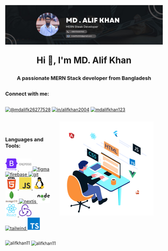 <img src='./logo.jpeg'/>

<h1 align="center" style="margin-top: 30px; margin-bottom: 30px;">Hi 👋, I'm MD. Alif Khan</h1>
<h3 align="center" style="margin-top: 30px; margin-bottom: 30px;">A passionate MERN Stack developer from Bangladesh</h3>

<!-- <p align="left"> <img src="https://komarev.com/ghpvc/?username=alifkhan11&label=Profile%20views&color=0e75b6&style=flat" alt="alifkhan11" /> </p> -->

<!-- <p align="left"> <a href="https://github.com/ryo-ma/github-profile-trophy"><img src="https://github-profile-trophy.vercel.app/?username=alifkhan11" alt="alifkhan11" /></a> </p> -->

<!-- <p align="left"> <a href="https://twitter.com/@mdalifk26277528" target="blank"><img src="https://img.shields.io/twitter/follow/@mdalifk26277528?logo=twitter&style=for-the-badge" alt="@mdalifk26277528" /></a> </p> -->

<h3 align="left" style="margin-top: 30px; margin-bottom: 30px;">Connect with me:</h3>
<p align="left" style="margin-top: 30px; margin-bottom: 30px;">
<a href="https://twitter.com/@mdalifk26277528" target="blank"><img align="center" src="https://raw.githubusercontent.com/rahuldkjain/github-profile-readme-generator/master/src/images/icons/Social/twitter.svg" alt="@mdalifk26277528" height="30" width="40" /></a>
<a href="https://linkedin.com/in/in/alifkhan2004" target="blank"><img align="center" src="https://raw.githubusercontent.com/rahuldkjain/github-profile-readme-generator/master/src/images/icons/Social/linked-in-alt.svg" alt="in/alifkhan2004" height="30" width="40" /></a>
<a href="https://fb.com/mdalifkhan123" target="blank"><img align="center" src="https://raw.githubusercontent.com/rahuldkjain/github-profile-readme-generator/master/src/images/icons/Social/facebook.svg" alt="mdalifkhan123" height="30" width="40" /></a>
<img align='right' style="padding: 30px;" width='300' src='./developer.gif'/>
</p>

<br/>

<h3 align="left" style="margin-top: 30px; margin-bottom: 30px;">Languages and Tools:</h3>
<p align="left" style="margin-top: 30px; margin-bottom: 30px;"> 
  <a href="https://getbootstrap.com" target="_blank" rel="noreferrer"> 
    <img src="https://raw.githubusercontent.com/devicons/devicon/master/icons/bootstrap/bootstrap-plain-wordmark.svg" alt="bootstrap" width="40" height="40" style="background-color: #ffffff;"/> 
  </a> 
  <a href="https://expressjs.com" target="_blank" rel="noreferrer"> 
    <img src="https://raw.githubusercontent.com/devicons/devicon/master/icons/express/express-original-wordmark.svg" alt="express" width="40" height="40" style="background-color: #ffffff;"/> 
  </a> 
  <a href="https://www.figma.com/" target="_blank" rel="noreferrer"> 
    <img src="https://www.vectorlogo.zone/logos/figma/figma-icon.svg" alt="figma" width="40" height="40"/> 
  </a> 
  <a href="https://firebase.google.com/" target="_blank" rel="noreferrer"> 
    <img src="https://www.vectorlogo.zone/logos/firebase/firebase-icon.svg" alt="firebase" width="40" height="40"/> 
  </a> 
  <a href="https://git-scm.com/" target="_blank" rel="noreferrer"> 
    <img src="https://www.vectorlogo.zone/logos/git-scm/git-scm-icon.svg" alt="git" width="40" height="40"/> 
  </a> 
  <a href="https://www.w3.org/html/" target="_blank" rel="noreferrer"> 
    <img src="https://raw.githubusercontent.com/devicons/devicon/master/icons/html5/html5-original-wordmark.svg" alt="html5" width="40" height="40"/> 
  </a> 
  <a href="https://developer.mozilla.org/en-US/docs/Web/JavaScript" target="_blank" rel="noreferrer"> 
    <img src="https://raw.githubusercontent.com/devicons/devicon/master/icons/javascript/javascript-original.svg" alt="javascript" width="40" height="40"/> 
  </a> 
  <a href="https://www.linux.org/" target="_blank" rel="noreferrer"> 
    <img src="https://raw.githubusercontent.com/devicons/devicon/master/icons/linux/linux-original.svg" alt="linux" width="40" height="40"/> 
  </a> 
  <a href="https://www.mongodb.com/" target="_blank" rel="noreferrer"> 
    <img src="https://raw.githubusercontent.com/devicons/devicon/master/icons/mongodb/mongodb-original-wordmark.svg" alt="mongodb" width="40" height="40" style="background-color: #ffffff;"/> 
  </a> 
  <a href="https://nextjs.org/" target="_blank" rel="noreferrer"> 
    <img src="https://cdn.worldvectorlogo.com/logos/nextjs-2.svg" alt="nextjs" width="40" height="40" style="background-color: #ffffff;"/> 
  </a> 
  <a href="https://nodejs.org" target="_blank" rel="noreferrer"> 
    <img src="https://raw.githubusercontent.com/devicons/devicon/master/icons/nodejs/nodejs-original-wordmark.svg" alt="nodejs" width="40" height="40" style="background-color: #ffffff;"/> 
  </a> 
  <a href="https://reactjs.org/" target="_blank" rel="noreferrer"> 
    <img src="https://raw.githubusercontent.com/devicons/devicon/master/icons/react/react-original-wordmark.svg" alt="react" width="40" height="40"/> 
  </a> 
  <a href="https://redux.js.org" target="_blank" rel="noreferrer"> 
    <img src="https://raw.githubusercontent.com/devicons/devicon/master/icons/redux/redux-original.svg" alt="redux" width="40" height="40"/> 
  </a> 
  <a href="https://tailwindcss.com/" target="_blank" rel="noreferrer"> 
    <img src="https://www.vectorlogo.zone/logos/tailwindcss/tailwindcss-icon.svg" alt="tailwind" width="40" height="40"/> 
  </a> 
  <a href="https://www.typescriptlang.org/" target="_blank" rel="noreferrer"> 
    <img src="https://raw.githubusercontent.com/devicons/devicon/master/icons/typescript/typescript-original.svg" alt="typescript" width="40" height="40"/> 
  </a> 
</p>

<p style="margin-top: 30px; margin-bottom: 30px;"><img align="left" src="https://github-readme-stats.vercel.app/api/top-langs?username=alifkhan11&show_icons=true&locale=en&layout=compact" alt="alifkhan11" /></p>

<p style="margin-top: 30px; margin-bottom: 30px;">&nbsp;<img align="center" src="https://github-readme-stats.vercel.app/api?username=alifkhan11&show_icons=true&locale=en" alt="alifkhan11" /></p>
